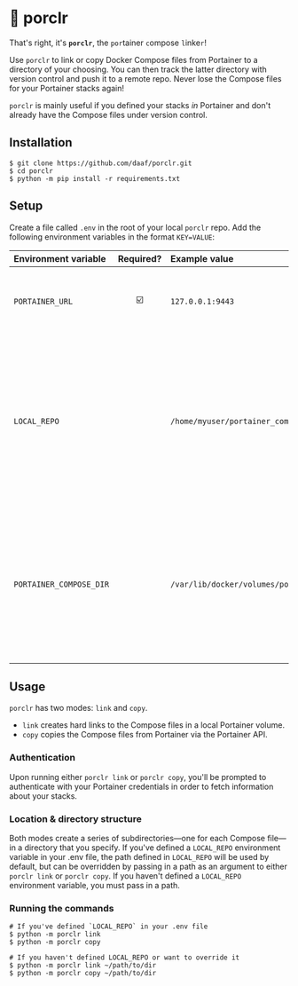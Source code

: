 # :pig: porclr

That's right, it's **`porclr`**, the `por`tainer `c`ompose `l`inke`r`! 

Use `porclr` to link or copy Docker Compose files from Portainer to a directory of your choosing. You can then track the latter directory with version control and push it to a remote repo. Never lose the Compose files for your Portainer stacks again!

`porclr` is mainly useful if you defined your stacks _in_ Portainer and don't already have the Compose files under version control.

## Installation
```shell
$ git clone https://github.com/daaf/porclr.git
$ cd porclr
$ python -m pip install -r requirements.txt
```

## Setup
Create a file called `.env` in the root of your local `porclr` repo. Add the following environment variables in the format `KEY=VALUE`:

|Environment variable|Required?|Example value|Description|
|:-------------------|:-------:|:------------|:----------|
|`PORTAINER_URL`|:ballot_box_with_check:|`127.0.0.1:9443`|The URL and port number of the Portainer instance.|
|`LOCAL_REPO`||`/home/myuser/portainer_compose_files`|The absolute path to the directory where the Compose files should be linked or copied. Not required if you plan to pass in the path via the command line.
|`PORTAINER_COMPOSE_DIR`||`/var/lib/docker/volumes/portainer_data/_data/compose`|The location of the Docker volume from which to link/copy the Compose files. Only required if you plan to use the `porclr link` command.|

## Usage
`porclr` has two modes: `link` and `copy`.
* `link` creates hard links to the Compose files in a local Portainer volume.
* `copy` copies the Compose files from Portainer via the Portainer API.

### Authentication
Upon running either `porclr link` or `porclr copy`, you'll be prompted to authenticate with your Portainer credentials in order to fetch information about your stacks.

### Location & directory structure
Both modes create a series of subdirectories&mdash;one for each Compose file&mdash;in a directory that you specify. If you've defined a `LOCAL_REPO` environment variable in your .env file, the path defined in `LOCAL_REPO` will be used by default, but can be overridden by passing in a path as an argument to either `porclr link` or `porclr copy`. If you haven't defined a `LOCAL_REPO` environment variable, you must pass in a path.

### Running the commands
```shell
# If you've defined `LOCAL_REPO` in your .env file
$ python -m porclr link
$ python -m porclr copy

# If you haven't defined LOCAL_REPO or want to override it
$ python -m porclr link ~/path/to/dir
$ python -m porclr copy ~/path/to/dir
```
